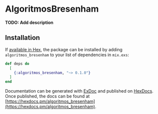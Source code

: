# AlgoritmosBresenham

**TODO: Add description**

## Installation

If [available in Hex](https://hex.pm/docs/publish), the package can be installed
by adding `algoritmos_bresenham` to your list of dependencies in `mix.exs`:

```elixir
def deps do
  [
    {:algoritmos_bresenham, "~> 0.1.0"}
  ]
end
```

Documentation can be generated with [ExDoc](https://github.com/elixir-lang/ex_doc)
and published on [HexDocs](https://hexdocs.pm). Once published, the docs can
be found at [https://hexdocs.pm/algoritmos_bresenham](https://hexdocs.pm/algoritmos_bresenham).

